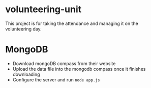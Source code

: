 # volunteering-unit
This project is for taking the attendance and managing it on the volunteering day.

# MongoDB
- Download mongoDB compass from their website
- Upload the data file into the mongodb compass once it finishes downloading
- Configure the server and run `node app.js`
